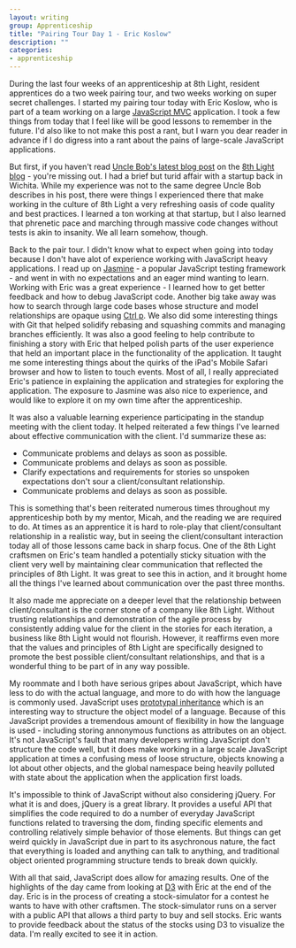 ```yaml
---
layout: writing
group: Apprenticeship
title: "Pairing Tour Day 1 - Eric Koslow"
description: ""
categories:
- apprenticeship
---
```


During the last four weeks of an apprenticeship at 8th Light, resident apprentices do a two week pairing tour, and two weeks working on super secret challenges. I started my pairing tour today with Eric Koslow, who is part of a team working on a large [JavaScript MVC](http://javascriptmvc.com/) application. I took a few things from today that I feel like will be good lessons to remember in the future. I'd also like to not make this post a rant, but I warn you dear reader in advance if I do digress into a rant about the pains of large-scale JavaScript applications.

But first, if you haven't read [Uncle Bob's latest blog post](http://blog.8thlight.com/uncle-bob/2013/03/05/TheStartUpTrap.html) on the [8th Light blog](http://blog.8thlight.com) - you're missing out. I had a brief but turid affair with a startup back in Wichita. While my experience was not to the same degree Uncle Bob describes in his post, there were things I experienced there that make working in the culture of 8th Light a very refreshing oasis of code quality and best practices. I learned a ton working at that startup, but I also learned that phrenetic pace and marching through massive code changes without tests is akin to insanity. We all learn somehow, though.

Back to the pair tour. I didn't know what to expect when going into today because I don't have alot of experience working with JavaScript heavy applications. I read up on [Jasmine](http://pivotal.github.com/jasmine/) - a popular JavaScript testing framework - and went in with no expectations and an eager mind wanting to learn. Working with Eric was a great experience - I learned how to get better feedback and how to debug JavaScript code. Another big take away was how to search through large code bases whose structure and model relationships are opaque using [Ctrl p](https://github.com/kien/ctrlp.vim). We also did some interesting things with Git that helped solidify rebasing and squashing commits and managing branches efficiently. It was also a good feeling to help contribute to finishing a story with Eric that helped polish parts of the user experience that held an important place in the functionality of the application. It taught me some interesting things about the quirks of the iPad's Mobile Safari browser and how to listen to touch events. Most of all, I really appreciated Eric's patience in explaining the application and strategies for exploring the application. The exposure to Jasmine was also nice to experience, and would like to explore it on my own time after the apprenticeship.

It was also a valuable learning experience participating in the standup meeting with the client today. It helped reiterated a few things I've learned about effective communication with the client. I'd summarize these as:

* Communicate problems and delays as soon as possible.
* Communicate problems and delays as soon as possible.
* Clarify expectations and requirements for stories so unspoken expectations don't sour a client/consultant relationship.
* Communicate problems and delays as soon as possible.

This is something that's been reiterated numerous times throughout my apprenticeship both by my mentor, Micah, and the reading we are required to do. At times as an apprentice it is hard to role-play that client/consultant relationship in a realistic way, but in seeing the client/consultant interaction today all of those lessons came back in sharp focus. One of the 8th Light craftsmen on Eric's team handled a potentially sticky situation with the client very well by maintaining clear communication that reflected the principles of 8th Light. It was great to see this in action, and it brought home all the things I've learned about communication over the past three months.

It also made me appreciate on a deeper level that the relationship between client/consultant is the corner stone of a company like 8th Light. Without trusting relationships and demonstration of the agile process by consistently adding value for the client in the stories for each iteration, a business like 8th Light would not flourish. However, it reaffirms even more that the values and principles of 8th Light are specifically designed to promote the best possible client/consultant relationships, and that is a wonderful thing to be part of in any way possible.

My roommate and I both have serious gripes about JavaScript, which have less to do with the actual language, and more to do with how the language is commonly used. JavaScript uses [prototypal inheritance](http://blog.vjeux.com/2011/javascript/how-prototypal-inheritance-really-works.html) which is an interesting way to structure the object model of a language. Because of this JavaScript provides a tremendous amount of flexibility in how the language is used - including storing annonymous functions as attributes on an object. It's not JavaScript's fault that many developers writing JavaScript don't structure the code well, but it does make working in a large scale JavaScript application at times a confusing mess of loose structure, objects knowing a lot about other objects, and the global namespace being heavily polluted with state about the application when the application first loads.

It's impossible to think of JavaScript without also considering jQuery. For what it is and does, jQuery is a great library. It provides a useful API that simplifies the code required to do a number of everyday JavaScript functions related to traversing the dom, finding specific elements and controlling relatively simple behavior of those elements. But things can get weird quickly in JavaScript due in part to its asychronous nature, the fact that everything is loaded and anything can talk to anything, and traditional object oriented programming structure tends to break down quickly.

With all that said, JavaScript does allow for amazing results. One of the highlights of the day came from looking at [D3](http://d3js.org/) with Eric at the end of the day. Eric is in the process of creating a stock-simulator for a contest he wants to have with other craftsmen. The stock-simulator runs on a server with a public API that allows a third party to buy and sell stocks. Eric wants to provide feedback about the status of the stocks using D3 to visualize the data. I'm really excited to see it in action.
